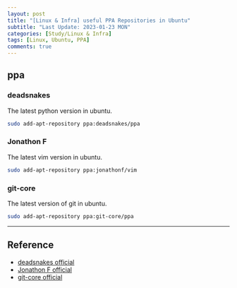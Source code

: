 ```yaml
---
layout: post
title: "[Linux & Infra] useful PPA Repositories in Ubuntu"
subtitle: "Last Update: 2023-01-23 MON"
categories: [Study/Linux & Infra]
tags: [Linux, Ubuntu, PPA]
comments: true
---
```


## ppa

### deadsnakes

The latest python version in ubuntu.

``` bash
sudo add-apt-repository ppa:deadsnakes/ppa
```

### Jonathon F

The latest vim version in ubuntu.

``` bash
sudo add-apt-repository ppa:jonathonf/vim
```

### git-core

The latest version of git in ubuntu.

``` bash
sudo add-apt-repository ppa:git-core/ppa
```

----------------

## Reference

- [deadsnakes official](https://launchpad.net/~deadsnakes/+archive/ubuntu/ppa)
- [Jonathon F official](https://launchpad.net/~jonathonf/+archive/ubuntu/vim)
- [git-core official](https://launchpad.net/~git-core/+archive/ubuntu/ppa)
